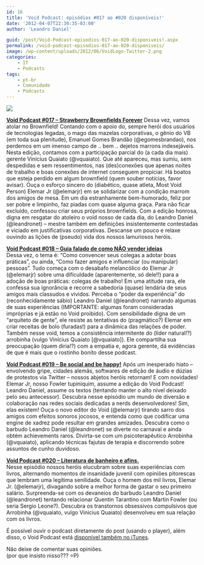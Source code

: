 ```yaml
---
id: 16
title: 'Void Podcast: episódios #017 ao #020 disponíveis!'
date: '2012-04-07T22:30:35-03:00'
author: 'Leandro Daniel'

guid: /post/Void-Podcast-episodios-017-ao-020-disponiveis!.aspx
permalink: /void-podcast-episodios-017-ao-020-disponiveis/
image: /wp-content/uploads/2012/06/VoidLogo-Twitter-2.png
categories:
    - IT
    - Podcasts
tags:
    - pt-br
    - Comunidade
    - Podcasts
---
```


![](http://leandrodaniel.com/pics/VoidBanner.png)

**[Void Podcast #017 – Strawberry Brownfields Forever](http://voidpodcast.com/2012/02/05/void-podcast-017-strawberry-brownfields-forever/)** Dessa vez, vamos atolar no Brownfield! Contando com o apoio do, sempre herói dos usuários de tecnologias legadas, o mago das mazelas corporativas, o gênio do VB (em toda sua plenitude), Emanuel Gomes Brandão (@egomesbrandao), nos perdemos em um imenso campo de .. bem .. dejetos marrons indesejáveis. Nesta edição, contamos com a participação parcial do (a cada dia mais) gerente Vinícius Quaiato (@vquaiato). Que até apareceu, mas sumiu, sem despedidas e sem ressentimentos, nas (des)conexões que apenas noites de trabalho e boas conexões de internet conseguem propiciar. Há boatos que esteja perdido em algum brownfield (quem souber notícias, favor avisar). Ouça o esforço sincero do (diabético, quase atleta, Most Void Person) Elemar Jr (@elemarjr) em se solidarizar com a condição marrom dos amigos de mesa. Em um dia estranhamente bem-humorado, feliz por ser pobre e limpinho, faz piadas com quase alguma graça. Para não ficar excluído, confessou criar seus próprios brownfields. Com a edição honrosa, digna em resgatar do atoleiro o void nosso de cada dia, do Leandro Daniel (@leandronet) – mestre também em definições insistentemente contestadas e viciado em justificativas corporativas. Descanse um pouco e relaxe ouvindo as lições de (pseudo) vida dos nossos lamuriosos heróis.

**[Void Podcast #018 – Guia falado de como NÃO vender ideias](http://voidpodcast.com/2012/02/23/void-podcast-018-guia-falado-de-como-nao-vender-ideias/)**  
Dessa vez, o tema é: “Como convencer seus colegas a adotar boas práticas”, ou ainda, “Como fazer amigos e influenciar (ou manipular) pessoas”. Tudo começa com o desabafo melancólico do Elemar Jr (@elemarjr) sobre uma dificuldade (aparentemente, só dele!!) para a adoção de boas práticas: colegas de trabalho! Em uma atitude rara, ele confessa sua ignorância e recorre a sabedoria (quase) lendária de seus amigos mais classudos e vividos. Perceba o “poder da experiência” do (reconhecidamente sábio) Leandro Daniel (@leandronet) narrando algumas de suas experiências (IMPORTANTE: algumas foram consideradas impróprias e já estão no Void proibido). Com sensibilidade digna de um “arquiteto de gente”, ele resiste as tentativas do (pragmático?) Elemar em criar receitas de bolo (furadas!) para a dinâmica das relações de poder. Também nesse void, temos a consistência intermitente do (lider natural!?) arrobinha (vulgo Vinícius Quaiato \[@vquaiato\]). Ele compartilha sua preocupação (quem diria!?) com a empatia e, agora gerente, dá evidências de que é mais que o rostinho bonito desse podcast.

**[Void Podcast #019 – Be social and be happy!](http://voidpodcast.com/2012/03/17/void-podcast-019-be-social-and-be-happy/)** Após um inesperado hiato – envolvendo gripe, cidades alemãs, softwares de edição de áudio e dúzias de protestos via Twitter – nossos abjetos heróis retornam! E com novidades! Elemar Jr, nosso Fowler tupiniquim, assume a edição do Void Podcast! Leandro Daniel, assume os textos (tentando manter o alto nível deixado pelo seu antecessor). Descubra nesse episódio um mundo de diversão e colaboração nas redes sociais dedicadas a nerds desenvolvedores! Sim, elas existem! Ouça o novo editor do Void (@elemarjr) tirando sarro dos amigos com efeitos sonoros jocosos, e entenda como que codificar uma engine de xadrez pode resultar em grandes amizades. Descubra como o barbudo Leandro Daniel (@leandronet) se diverte no carnaval e ainda obtém achievements raros. Divirta-se com um psicoterapêutico Arrobinha (@vquaiato), aplicando técnicas fajutas de terapia e discorrendo sobre assuntos de cunho duvidoso.

**[Void Podcast #020 – Literatura de banheiro e afins.](http://voidpodcast.com/2012/04/07/void-podcast-020-literatura-de-banheiro-e-afins/)**  
Nesse episódio nossos heróis elucubram sobre suas experiências com livros, alternando momentos de insanidade juvenil com opiniões pitorescas que lembram uma legítima senilidade. Ouça o homem dos mil livros, Elemar Jr. (@elemarjr), divagando sobre a melhor forma de gastar o seu primeiro salário. Surpreenda-se com os devaneios do barbudo Leandro Daniel (@leandronet) tentando relacionar Quentin Tarantino com Martin Fowler (ou seria Sergio Leone?). Descubra os transtornos obsessivos compulsivos que Arrobinha (@vquaiato, vulgo Vinicius Quaiato) desenvolveu em sua relação com os livros.

É possível ouvir o podcast diretamente do post (usando o player), além disso, o Void Podcast está [disponível também no iTunes](http://itunes.apple.com/br/podcast/void-podcast/id443186480).

Não deixe de comentar suas opiniões.  
(por que insisto nisso??? =P)
